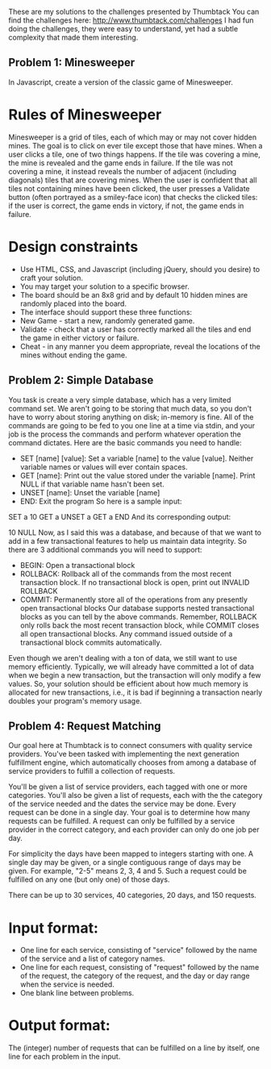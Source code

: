 These are my solutions to the challenges presented by Thumbtack
You can find the challenges here: http://www.thumbtack.com/challenges
I had fun doing the challenges, they were easy to understand, yet had a subtle complexity that made them interesting.

## Problem 1: Minesweeper
In Javascript, create a version of the classic game of Minesweeper.

# Rules of Minesweeper

Minesweeper is a grid of tiles, each of which may or may not cover hidden mines. The goal is to click on ever tile except those that have mines. When a user clicks a tile, one of two things happens. If the tile was covering a mine, the mine is revealed and the game ends in failure. If the tile was not covering a mine, it instead reveals the number of adjacent (including diagonals) tiles that are covering mines. When the user is confident that all tiles not containing mines have been clicked, the user presses a Validate button (often portrayed as a smiley-face icon) that checks the clicked tiles: if the user is correct, the game ends in victory, if not, the game ends in failure.

# Design constraints
* Use HTML, CSS, and Javascript (including jQuery, should you desire) to craft your solution.
* You may target your solution to a specific browser.
* The board should be an 8x8 grid and by default 10 hidden mines are randomly placed into the board.
* The interface should support these three functions:
* New Game - start a new, randomly generated game.
* Validate - check that a user has correctly marked all the tiles and end the game in either victory or failure.
* Cheat - in any manner you deem appropriate, reveal the locations of the mines without ending the game.

## Problem 2: Simple Database
You task is create a very simple database, which has a very limited command set. We aren't going to be storing that much data, so you don't have to worry about storing anything on disk; in-memory is fine. All of the commands are going to be fed to you one line at a time via stdin, and your job is the process the commands and perform whatever operation the command dictates. Here are the basic commands you need to handle:

* SET [name] [value]: Set a variable [name] to the value [value]. Neither variable names or values will ever contain spaces.
* GET [name]: Print out the value stored under the variable [name]. Print NULL if that variable name hasn't been set.
* UNSET [name]: Unset the variable [name]
* END: Exit the program
So here is a sample input:

SET a 10
GET a
UNSET a
GET a
END
And its corresponding output:

10
NULL
Now, as I said this was a database, and because of that we want to add in a few transactional features to help us maintain data integrity. So there are 3 additional commands you will need to support:

* BEGIN: Open a transactional block
* ROLLBACK: Rollback all of the commands from the most recent transaction block. If no transactional block is open, print out INVALID ROLLBACK
* COMMIT: Permanently store all of the operations from any presently open transactional blocks
Our database supports nested transactional blocks as you can tell by the above commands. Remember, ROLLBACK only rolls back the most recent transaction block, while COMMIT closes all open transactional blocks. Any command issued outside of a transactional block commits automatically.

Even though we aren't dealing with a ton of data, we still want to use memory efficiently. Typically, we will already have committed a lot of data when we begin a new transaction, but the transaction will only modify a few values. So, your solution should be efficient about how much memory is allocated for new transactions, i.e., it is bad if beginning a transaction nearly doubles your program's memory usage.

## Problem 4: Request Matching
Our goal here at Thumbtack is to connect consumers with quality service providers. You've been tasked with implementing the next generation fulfillment engine, which automatically chooses from among a database of service providers to fulfill a collection of requests.

You'll be given a list of service providers, each tagged with one or more categories. You'll also be given a list of requests, each with the the category of the service needed and the dates the service may be done. Every request can be done in a single day. Your goal is to determine how many requests can be fulfilled. A request can only be fulfilled by a service provider in the correct category, and each provider can only do one job per day.

For simplicity the days have been mapped to integers starting with one. A single day may be given, or a single contiguous range of days may be given. For example, "2-5" means 2, 3, 4 and 5. Such a request could be fulfilled on any one (but only one) of those days.

There can be up to 30 services, 40 categories, 20 days, and 150 requests.

# Input format:

* One line for each service, consisting of "service" followed by the name of the service and a list of category names.
* One line for each request, consisting of "request" followed by the name of the request, the category of the request, and the day or day range when the service is needed.
* One blank line between problems.
# Output format:

The (integer) number of requests that can be fulfilled on a line by itself, one line for each problem in the input.